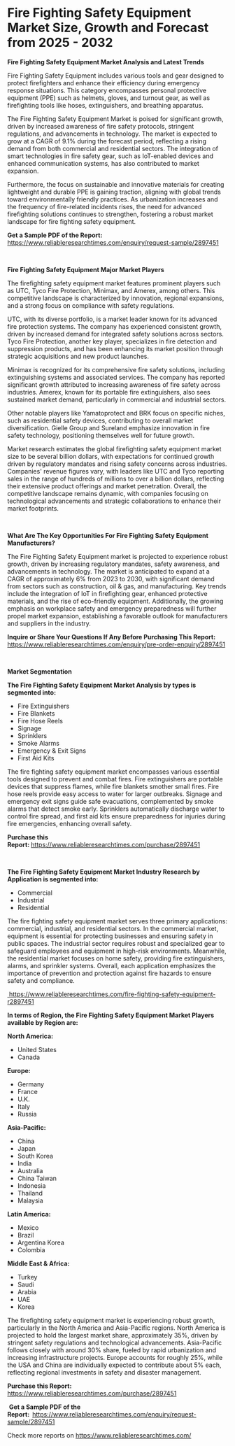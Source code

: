 <p><h1>Fire Fighting Safety Equipment Market Size, Growth and Forecast from 2025 - 2032</h1></p><p><strong>Fire Fighting Safety Equipment Market Analysis and Latest Trends</strong></p>
<p><p>Fire Fighting Safety Equipment includes various tools and gear designed to protect firefighters and enhance their efficiency during emergency response situations. This category encompasses personal protective equipment (PPE) such as helmets, gloves, and turnout gear, as well as firefighting tools like hoses, extinguishers, and breathing apparatus. </p><p>The Fire Fighting Safety Equipment Market is poised for significant growth, driven by increased awareness of fire safety protocols, stringent regulations, and advancements in technology. The market is expected to grow at a CAGR of 9.1% during the forecast period, reflecting a rising demand from both commercial and residential sectors. The integration of smart technologies in fire safety gear, such as IoT-enabled devices and enhanced communication systems, has also contributed to market expansion. </p><p>Furthermore, the focus on sustainable and innovative materials for creating lightweight and durable PPE is gaining traction, aligning with global trends toward environmentally friendly practices. As urbanization increases and the frequency of fire-related incidents rises, the need for advanced firefighting solutions continues to strengthen, fostering a robust market landscape for fire fighting safety equipment.</p></p>
<p><strong>Get a Sample PDF of the Report:&nbsp;</strong> <a href="https://www.reliableresearchtimes.com/enquiry/request-sample/2897451?utm_campaign=3031&utm_medium=2&utm_source=Github&utm_content=ia&utm_term=15032025&utm_id=fire-fighting-safety-equipment">https://www.reliableresearchtimes.com/enquiry/request-sample/2897451</a></p>
<p>&nbsp;</p>
<p><strong>Fire Fighting Safety Equipment Major Market Players</strong></p>
<p><p>The firefighting safety equipment market features prominent players such as UTC, Tyco Fire Protection, Minimax, and Amerex, among others. This competitive landscape is characterized by innovation, regional expansions, and a strong focus on compliance with safety regulations.</p><p>UTC, with its diverse portfolio, is a market leader known for its advanced fire protection systems. The company has experienced consistent growth, driven by increased demand for integrated safety solutions across sectors. Tyco Fire Protection, another key player, specializes in fire detection and suppression products, and has been enhancing its market position through strategic acquisitions and new product launches.</p><p>Minimax is recognized for its comprehensive fire safety solutions, including extinguishing systems and associated services. The company has reported significant growth attributed to increasing awareness of fire safety across industries. Amerex, known for its portable fire extinguishers, also sees sustained market demand, particularly in commercial and industrial sectors.</p><p>Other notable players like Yamatoprotect and BRK focus on specific niches, such as residential safety devices, contributing to overall market diversification. Gielle Group and Sureland emphasize innovation in fire safety technology, positioning themselves well for future growth.</p><p>Market research estimates the global firefighting safety equipment market size to be several billion dollars, with expectations for continued growth driven by regulatory mandates and rising safety concerns across industries. Companies' revenue figures vary, with leaders like UTC and Tyco reporting sales in the range of hundreds of millions to over a billion dollars, reflecting their extensive product offerings and market penetration. Overall, the competitive landscape remains dynamic, with companies focusing on technological advancements and strategic collaborations to enhance their market footprints.</p></p>
<p>&nbsp;</p>
<p><strong>What Are The Key Opportunities For Fire Fighting Safety Equipment Manufacturers?</strong></p>
<p><p>The Fire Fighting Safety Equipment market is projected to experience robust growth, driven by increasing regulatory mandates, safety awareness, and advancements in technology. The market is anticipated to expand at a CAGR of approximately 6% from 2023 to 2030, with significant demand from sectors such as construction, oil & gas, and manufacturing. Key trends include the integration of IoT in firefighting gear, enhanced protective materials, and the rise of eco-friendly equipment. Additionally, the growing emphasis on workplace safety and emergency preparedness will further propel market expansion, establishing a favorable outlook for manufacturers and suppliers in the industry.</p></p>
<p><strong>Inquire or Share Your Questions If Any Before Purchasing This Report:</strong> <a href="https://www.reliableresearchtimes.com/enquiry/pre-order-enquiry/2897451?utm_campaign=3031&utm_medium=2&utm_source=Github&utm_content=ia&utm_term=15032025&utm_id=fire-fighting-safety-equipment">https://www.reliableresearchtimes.com/enquiry/pre-order-enquiry/2897451</a></p>
<p>&nbsp;</p>
<p><strong>Market Segmentation</strong></p>
<p><strong>The Fire Fighting Safety Equipment Market Analysis by types is segmented into:</strong></p>
<p><ul><li>Fire Extinguishers</li><li>Fire Blankets</li><li>Fire Hose Reels</li><li>Signage</li><li>Sprinklers</li><li>Smoke Alarms</li><li>Emergency & Exit Signs</li><li>First Aid Kits</li></ul></p>
<p><p>The fire fighting safety equipment market encompasses various essential tools designed to prevent and combat fires. Fire extinguishers are portable devices that suppress flames, while fire blankets smother small fires. Fire hose reels provide easy access to water for larger outbreaks. Signage and emergency exit signs guide safe evacuations, complemented by smoke alarms that detect smoke early. Sprinklers automatically discharge water to control fire spread, and first aid kits ensure preparedness for injuries during fire emergencies, enhancing overall safety.</p></p>
<p><strong>Purchase this Report:&nbsp;</strong><a href="https://www.reliableresearchtimes.com/purchase/2897451?utm_campaign=3031&utm_medium=2&utm_source=Github&utm_content=ia&utm_term=15032025&utm_id=fire-fighting-safety-equipment">https://www.reliableresearchtimes.com/purchase/2897451</a></p>
<p>&nbsp;</p>
<p><strong>The Fire Fighting Safety Equipment Market Industry Research by Application is segmented into:</strong></p>
<p><ul><li>Commercial</li><li>Industrial</li><li>Residential</li></ul></p>
<p><p>The fire fighting safety equipment market serves three primary applications: commercial, industrial, and residential sectors. In the commercial market, equipment is essential for protecting businesses and ensuring safety in public spaces. The industrial sector requires robust and specialized gear to safeguard employees and equipment in high-risk environments. Meanwhile, the residential market focuses on home safety, providing fire extinguishers, alarms, and sprinkler systems. Overall, each application emphasizes the importance of prevention and protection against fire hazards to ensure safety and compliance.</p></p>
<p><a href="https://www.reliableresearchtimes.com/fire-fighting-safety-equipment-r2897451?utm_campaign=3031&utm_medium=2&utm_source=Github&utm_content=ia&utm_term=15032025&utm_id=fire-fighting-safety-equipment">&nbsp;https://www.reliableresearchtimes.com/fire-fighting-safety-equipment-r2897451</a></p>
<p><strong>In terms of Region, the Fire Fighting Safety Equipment Market Players available by Region are:</strong></p>
<p>
    <p> <strong> North America: </strong>
        <ul>
            <li>United States</li>
            <li>Canada</li>
        </ul>
        </p> 
    <p> <strong> Europe: </strong>
        <ul>
            <li>Germany</li>
            <li>France</li>
            <li>U.K.</li>
            <li>Italy</li>
            <li>Russia</li>
        </ul>
        </p> 
    <p> <strong> Asia-Pacific: </strong>
        <ul>
            <li>China</li>
            <li>Japan</li>
            <li>South Korea</li>
            <li>India</li>
            <li>Australia</li>
            <li>China Taiwan</li>
            <li>Indonesia</li>
            <li>Thailand</li>
            <li>Malaysia</li>
        </ul>
        </p> 
    <p> <strong> Latin America: </strong>
        <ul>
            <li>Mexico</li>
            <li>Brazil</li>
            <li>Argentina Korea</li>
            <li>Colombia</li>
        </ul>
        </p> 
    <p> <strong> Middle East & Africa: </strong>
        <ul>
            <li>Turkey</li>
            <li>Saudi</li>
            <li>Arabia</li>
            <li>UAE</li>
            <li>Korea</li>
        </ul>
    </p>
    </p>
<p><p>The firefighting safety equipment market is experiencing robust growth, particularly in the North America and Asia-Pacific regions. North America is projected to hold the largest market share, approximately 35%, driven by stringent safety regulations and technological advancements. Asia-Pacific follows closely with around 30% share, fueled by rapid urbanization and increasing infrastructure projects. Europe accounts for roughly 25%, while the USA and China are individually expected to contribute about 5% each, reflecting regional investments in safety and disaster management.</p></p>
<p><strong>Purchase this Report: </strong><a href="https://www.reliableresearchtimes.com/purchase/2897451?utm_campaign=3031&utm_medium=2&utm_source=Github&utm_content=ia&utm_term=15032025&utm_id=fire-fighting-safety-equipment">https://www.reliableresearchtimes.com/purchase/2897451</a></p>
<p>&nbsp;<strong>Get a Sample PDF of the Report:&nbsp;&nbsp;</strong><a href="https://www.reliableresearchtimes.com/enquiry/request-sample/2897451?utm_campaign=3031&utm_medium=2&utm_source=Github&utm_content=ia&utm_term=15032025&utm_id=fire-fighting-safety-equipment">https://www.reliableresearchtimes.com/enquiry/request-sample/2897451</a></p>
<p><strong></strong></p>
<p>Check more reports on <a href="https://www.reliableresearchtimes.com/?utm_campaign=3031&utm_medium=2&utm_source=Github&utm_content=ia&utm_term=15032025&utm_id=fire-fighting-safety-equipment">https://www.reliableresearchtimes.com/</a></p>